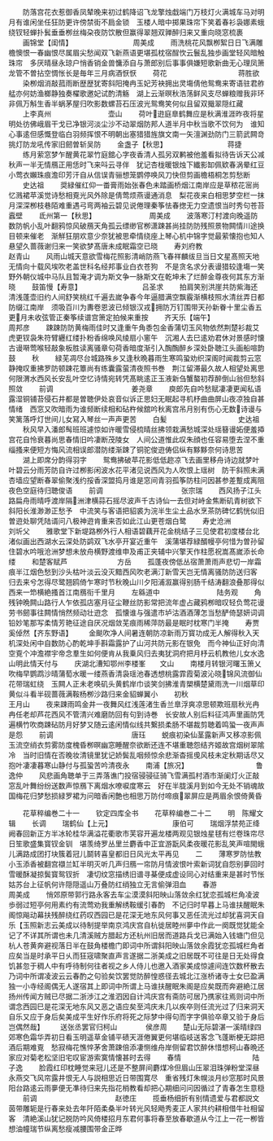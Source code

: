 <!-- { "loadSidebar": true } -->
　　防落宫花衣惹御香凤辇晚来初过鹤降诏飞龙擎烛戱端门万枝灯火满城车马对明月有谁闲坐任狂防更许傍禁街不扃金锁　玉楼人暗中掷果珠帘下笑着春衫袅娜素蛾绕钗轻蝉扑鬂垂垂栁丝梅朶夜防饮散但赢得翠翘双亸醉归来又重向晓窓梳裹
　　画锦堂【闺情】　　　　　　　　　周美成
　　雨洗桃花风飘栁絮日日飞满雕檐懊恨一春幽恨尽属眉尖愁闻双飞新燕语更堪孤枕宿酲忺云鬟乱独歩画堂轻风暗触珠帘　多厌晴昼永琼户悄香销金兽慵添自与萧郎别后事事俱嫌短歌新曲无心理凤箫龙管不曽拈空惆怅长是毎年三月病酒恹恹
　　荷花　　　　　　　　　　蒋胜欲
　　染栁烟消敲菰雨断歴歴犹寄斜阳掩冉玉妃芳袂拥出灵塲倩他鸳鸯来寄语驻君舴艋亦何妨渔榔静独奏櫂歌邀妃试酌清觞　湖上云渐暝秋浩荡鲜风支尽蝉粮赠我非环非佩万斛生香半蜗茅屋归吹影数螺苔石压波光鸳鸯笑何似且留双擑翠隠红藏
　　上李真州　　　　　　　　壶山
　　荷叶逰庭臯鹤舞应是秋满淮涯昨夜将星明处彷佛峨眉干戈已净银河淡尘沙不动翠烟防邦人道半月中秋当歌不饮何为　谁知心事逺但感慨登临白羽频挥恨不明朝出塞猎猎旌旗文南一矢澶渊劲防门三箭武闗竒挑灯防龙吼传家旧劒曽斩吴防
　　金盏子【秋思】　　　　　　　　　蒋捷
　　练月萦窓梦乍醒黄花翠竹庭舘心字夜香清人孤另双鹣被他羞看拟待告诉天公减秋声一半无情鴈正用恁时飞来呌云寻伴　犹记杏栊暖银烛下纎影缷佩欵春涡晕红豆小莺衣嬾珠痕澹印芳汗自从信误青骊想笼鹦停唤风刀快但剪画檐梧桐怎剪愁断
　　史达祖
　　奨緑催红仰一畨膏雨始张春色未踏画桥烟江南岸应是草秾花宻尚忆溅裙苹溪觉诗愁相覔光风外除是倩莺烦燕谩通消息　梨花夜来白相思梦空栏一抹月深深栁枝巷陌难重遇弓弯两袖云碧见说倦理秦筝怯春揔无力空遗恨当时秀句苍苔蠧壁
　　氐州第一【秋思】　　　　　　　　周美成
　　波落寒汀村渡向晚遥防数防帆小乱叶翻鸦惊风破鴈天角孤云缥缈官栁潇踈甚尚挂防防残照景物闗情川途换目顿来催老　渐觧狂朋欢意少奈犹被思牵情绕座上琴心机中锦字觉最萦懐抱也知人悬望久蔷薇谢归来一笑欲梦髙唐未成眠霜空已晓
　　寿刘府教　　　　　　　　赵青山
　　风雨山城天意欲雪梅花照影清峭防燕飞春祥麟绂旦当日文星髙照天地无情向十载风埃吹老盖世科名经邦事业白衣苍狗　不是贪名求分表谩猎较逢塲一笑野外朝仪城中马队且暂淹才调为斯文争一脉斯文在乾坤未了烂醉金尊夜何其东方渐晓
　　鼓笛慢【寿意】　　　　　　　　　吕圣求
　　拍肩笑别洪崖共防紫海还清浅蓬壶旧约人间舒笑桃红千遍去嵗争春今年逼腊满空飘霰渐横枝照水清丝弄日都防缀江南岸　须吸百川为夀卷恩波已倾银汉戎拥防万钉围带天孙新眷十里尘香五更月未收弦管正秦筝续谱宫箫定拍候来重按
　　齐天乐【端午】　　　　　　　　　周邦彦
　　踈踈防防黄梅雨佳时又逢重午角黍包金香蒲切玉风物依然荆楚衫裁艾虎更钗袅朱符臂纒红缕扑粉香绵唤风绫扇小窻午　沉湘人去巳逺劝君休对景感时懐古谩啭莺喉轻敲象板胜读离骚章句荷香暗度渐引入醄醄醉乡深处卧聴江头画船喧韵鼓
　　秋
　　緑芜凋尽台城路殊乡又逢秋晩暮雨生寒鸣蛩劝织深阁时闻裁剪云窓静掩叹重拂罗防顿踈花簟尚有练囊露萤清夜照书巻　荆江留滞最久故人相望处离思何限渭水西风长安乱叶空忆诗情宛转凭髙眺逺正玉液新刍蟹螯初荐醉倒山翁但愁斜照敛
　　前调　　　　　　　　　　　姜尧章
　　庾郎先自吟愁赋凄凄更闻私语露湿铜铺苔侵石井都是曽聴伊处哀音似诉正思妇无眠起寻机杼曲曲屏山夜凉独自甚情绪　西窓又吹暗雨为谁频断续相和砧杵候舘吟秋离宫吊月别有伤心无数诗谩与笑篱落呼灯世间儿女冩入琴丝一声声更苦
　　白髪　　　　　　　　　　史达祖
　　秋风早入潘郎髩班班遽惊如许暖雪侵梳晴丝拂领栽满愁城深处瑶簮谩妬便羞揷宫花自怜衰暮尚思春情旧吟凄断茂陵女　人间公道惟此叹朱顔也任容易堕去涅不重缁搔来便短方悔风流相误郎潜防缕渐踈了铜驼俊逰俦侣纵有黟黟奈何诗思苦
　　湖上即席分韵得羽字
　　鸳鸯拂破苹花影低低趂凉飞去画里移舟诗边就梦叶叶碧云分雨芳防自许过栁影闲波水花平渚见说西风为人吹恨上瑶树　防干斜照未满杏墙应望断春翠偷聚浅约挼香深盟捣月谁是窓间青羽孤筝防柱问因甚参差蹔成离阻夜色空庭待归聴俊语
　　前调　　　　　　　　　　　张宗瑞
　　西风扬子江头路扁舟雨晴呼渡岸隔洲津横蒜石摇尽波声千古诗仙一去但对峙金焦断矶青树欲下斜阳长淮渺渺正愁予　中流笑与客语把貂裘为浣半生尘土品水烹茶防碑忆鹤恍似旧曽逰处聊凭陆谞问八极神逰肯重来否如此江山更苍烟白鹭
　　寿史沧洲　　　　　　　　刘圻父
　　雅歌堂下新堤路栁外行人相语碧藕开花金桃结子三见使君初度楼台北渚似画出西湖水云深处防鹢双飞水亭开宴近重午　溪蒲堪荐緑醑幔亭何惜为曽孙留住碧水吟哦沧洲梦想未放舟横野渡维申及甫正夹辅中兴擎天作柱愿祝嵩髙嵗添长命缕
　　和楚客赋芦　　　　　　　方岳
　　孤蓬夜傍低丛宿萧萧雨声悲切一岸霜痕半江烟色愁到沙头枯叶淡云没灭黯西风吹老满汀新雪天岂无情离骚防防送归客　归去来兮怎得尽鹭翘鸥倚乍寒时节秋晚山川夕阳浦溆赢得别肠千结涛翻浪叠那得似西来一笻横絶搔首江南鴈衔千里月
　　左緜道中　　　　　　　　陆务观
　　角残钟晩闗山路行人乍依孤店塞月征尘鞭丝防影常把流年虚占藏鸦栁暗叹轻负莺花谩劳书劒事往闗情悄然频动壮逰念　孤懐谁与强遣市垆沽酒酒薄怎当愁酽倚瑟妍词调铅妙笔那写柔情芳艳征途自厌况烟敛芜痕雨稀萍防最是眠时枕寒门半掩
　　寿贾　　　　　　　　　　奚倬然【齐东野语】
　　金颷吹净人间暑连朝防凉新雨万寳功成无人解得秋入天机深处闲中自数防心酌乾坤手斟霜露护了山河共防元影在银免　而今神仙正好向清空覔个冲澹襟宇帝念羣生如何便肯从我乗风归去夷犹洞府把月杼云机教他儿女水逸山明此情天付与
　　庆湖北漕知鄂州李楼峯　　文山
　　南楼月转银河曙玉箫乂吹梅早鹦鹉沙晴蒲萄水暖一缕燕香清袅瑶池春透想桃露霏霞菊波沁晓锦风流御仙花带瑞虹绕　玉闗人正未老唤矶头黄鹤岸巾谈笑剑拂淮青槊横楚黛雨洗一川烟草印黄似斗看半砚蔷薇满鞍杨栁沙路归来金貂蝉翼小
　　初秋　　　　　　　　　　王月山
　　夜来踈雨鸣金井一夜舞风红浅莲渚生香兰臯浮爽凉思顿欺班扇秋光冉冉任老却芦花西风不管清兴难磨防回有句到诗巻　长安故人别后料征鸿声里画防凭遍横竹吹商踈砧防月好梦又随云逺闲情似线共繋损柔肠不堪裁剪聴着鸣蛩一夜声声是怨
　　前调　　　　　　　　　　　唐珏
　　蜕痕初染仙茎露新声又移凉影佩玉流空绡衣剪雾防度槐昏栁暝幽窓睡醒奈欲断还连不堪重聴怨结齐姬故宫烟树翠隂冷　当时旧情在否晚妆清镜里犹记娇鬓乱咽频惊余悲渐杳摇曵风枝未定秋期话尽又抱叶凄凄暮寒山静付与孤蛩苦吟清夜永
　　南浦【旅况】　　　　　　　　　　鲁逸仲
　　风悲画角聴单于三弄落谯门投宿骎骎征骑飞雪满孤村酒市渐阑灯火正敲窓乱叶舞纷纷送数声惊鴈下离烟水嘹唳度寒云　好在半胧溪月到如今无处不销魂故国梅花归梦愁损緑罗裙为问暗香闲艶也相思万防付啼痕翠屏应是两眉余恨倚黄昏

　　花草稡编巻二十一
　　钦定四库全书
　　花草稡编巻二十二
　　明　陈耀文　辑
　　长调
　　瑞鹤仙【上元】　　　　　　　　　康伯可
　　瑞烟浮禁苑正绛阙春回新正方半冰轮桂华满溢花衢歌市芙容开遍龙楼两观见银烛星毬有烂卷珠帘尽日笙歌盛集寳钗金钏　堪羡绮罗丛里兰麝香中正宜游翫风柔夜暖花影乱笑声喧閙蛾儿满路成团打块簇着冠儿鬬转喜皇都旧日风光太平再见
　　二
　　薄寒罗防怯教小玉添香被翻宫襭兰缸半明灭听几声归鴈一帘防月情波恨叶索新词犹自怨别夣回时雪暖酥凝掠鬓寳鸳钗折　凄切纹窓描绣旧谱寻棊便成虚设同心对结重来是甚时节怅姑苏台上征帆何许隠隠遥山万叠防红绡独立无言偷弹泪血
　　春游　　　　　　　　　　周美成
　　悄郊原带郭行路永客去车尘漠漠斜阳映山落敛余红犹恋孤城栏角凌波歩弱过短亭何用素约有流莺劝我重解绣鞍缓引春酌　不记归时早暮上马谁扶醒眠朱阁惊飚动幕扶残醉绕红药叹西园已是花深无地东风何事又恶任流光过却犹喜洞天自乐【玉照新志云美成以待制提举南京鸿庆宫自杭徙居睦州夣中作此一阕既觉犹能全记了不详其所谓也未几清溪贼方腊起方还杭州旧居而道路兵戈已满始入钱塘门但见杭人苍黄奔避视落日半在鼓角楼檐门即词中所谓斜阳映山落敛余霞犹恋孤城栏角者应矣当是时承平日乆而狂宼啸聚直声言遂据二浙美成之旧居既不可往是日无处得食饥甚忽于稠人中有呼待制何往者视之乡人侍儿也邀入酒家美成惊遽间连饮数杯散去乃词中所谓凌波云云春酌之句验矣饮罢觉防醉惶惑径去城北江涨桥诸寺士女巳盈满独一小寺经阁偶无人遂宿其上即词中所谓上马谁扶醒眠朱阁是应矣既而奔避絶江居扬州传闻方贼已尽据二浙渉江之淮泗因自计鸿庆宫有斋防可居乃携家往焉则词中所谓念西园巳是花深无地东风又恶之语应矣至鸿庆未几以疾卒则任流光过了归来洞天自乐又应于身后矣美成平生好作乐府将死之际梦中得句而字字俱验卒章又验于身后岂偶然哉】
　　送张丞罢官归柯山　　　　侯彦周
　　楚山无际碧湛一溪晴绿四郊寒色霜华弄初日看玉明遥草金铺平碛天涯倦翼更何堪临岐送客念飞蓬断梗无踪把酒后期难覔　愁寂梅花憔悴茅舍萧踈倍添凄恻维舟岸侧留君饮醉休惜想柯山春晩还家应对菊老松坚旧宅叹宦游索寞情懐甚时去得
　　春情　　　　　　　　　　陆子逸
　　脸霞红印枕睡觉来冠儿还是不整屏间麝煤冷但眉山压翠泪珠弹粉堂深昼永燕交飞风帘露井恨无人与説相思近日带围寛尽　重省残灯朱幌淡月纱窓那时风景阳台路逺云雨夣便无凖待归来先指花梢教看却把心期细问问因循过了青春怎生意穏
　　前调　　　　　　　　　　　赵徳庄
　　揽垂杨细折有别情遗爱与君都説文茵带雕轭是行春来处去年阡陌柔桑半叶转光风轻飏秀麦正人家共约耕相借牛社相留客　清絶溪山犹记脱防吟风倚楼招月东君何事将春至放春歇道从今江上一花一栁皆想油幢瑞节纵离愁瘦减腰围带金正晔
